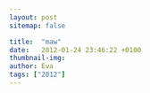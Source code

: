 ```yaml
---
layout: post
sitemap: false

title:  "maw"
date:   2012-01-24 23:46:22 +0100
thumbnail-img: 
author: Eva
tags: ["2012"]
---
```




